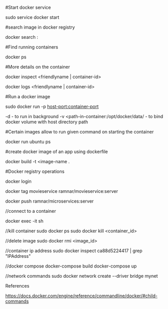 
#Start docker service

sudo service docker start

#search image in docker registry

docker search <image-name>:<tag-name>

#Find running containers

docker ps

#More details on the container

docker inspect <friendlyname | container-id>

docker logs <friendlyname | container-id>

#Run a docker image

sudo docker run -p <host-port:container-port> <image-name>

-d - to run in background
-v <path-in-container:/opt/docker/data/<name> - to bind docker volume with host directory path

#Certain images allow to run given command on starting the container

docker run ubuntu ps

#create docker image of an app using dockerfile

docker build -t <image-name .

#Docker registry operations

docker login

docker tag movieservice ramnar/movieservice:server

docker push ramnar/microservices:server

//connect to a container

docker exec -it <container-id> sh

//kill container
sudo docker ps
sudo docker kill <container_id>

//delete image
sudo docker rmi <image_id>

//container ip address
sudo docker inspect ca88d5224417 | grep "IPAddress"

//docker compose
docker-compose build
docker-compose up

//network commands
sudo docker network create --driver bridge mynet


References 

https://docs.docker.com/engine/reference/commandline/docker/#child-commands
